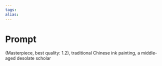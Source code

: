 ```yaml
---
tags: 
alias:
---
```


# Prompt

(Masterpiece, best quality: 1.2), traditional Chinese ink painting, a middle-aged desolate scholar